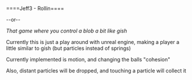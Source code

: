 ====Jeff3 - Rollin====

--or--

_That game where you control a blob a bit like gish_

Currently this is just a play around with unreal engine, making a player a little similar to gish (but particles instead of springs)

Currently implemented is motion, and changing the balls "cohesion"

Also, distant particles will be dropped, and touching a particle will collect it

